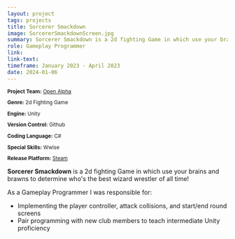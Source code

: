 ```yaml
---
layout: project
tags: projects
title: Sorcerer Smackdown
image: SorcererSmackdownScreen.jpg
summary: Sorcerer Smackdown is a 2d fighting Game in which use your brains and brawns to determine who's the best wizard wrestler of all time!
role: Gameplay Programmer
link:
link-text:
timeframe: January 2023 - April 2023
date: 2024-01-06
---
```

<div class="textspace mt-8" style="font-size: smaller;">
    <p><strong>Project Team:</strong> <a href="https://openalphausc.weebly.com/" class="highlight underline hover:text-purple-800">Open Alpha</a></p>
    <p><strong>Genre:</strong> 2d Fighting Game</p>
    <p><strong>Engine:</strong> Unity</p>
    <p><strong>Version Control:</strong> Github</p>
    <p><strong>Coding Language:</strong> C#</p>
    <p><strong>Special Skills:</strong> Wwise</p>
    <p><strong>Release Platform:</strong> <a href="https://store.steampowered.com/app/2890550/Sorcerer_Smackdown/" class="highlight underline hover:text-purple-800">Steam</a></p>
</div>


<div class = "textspace mt-8">
<p class = ""><strong>Sorcerer Smackdown</strong> is a 2d fighting Game in which use your brains and brawns to determine who's the best wizard wrestler of all time!</p>
</div>

<div class = "textspace-no-margin my-8">
<p>As a <span class = "highlight">Gameplay Programmer</span> I was responsible for:</p>
<ul class = "list-disc ml-4">
    <li>Implementing the player controller, attack collisions, and start/end round screens</li>
    <li>Pair programming with new club members to teach intermediate Unity proficiency</li>
</ul>
</div>
